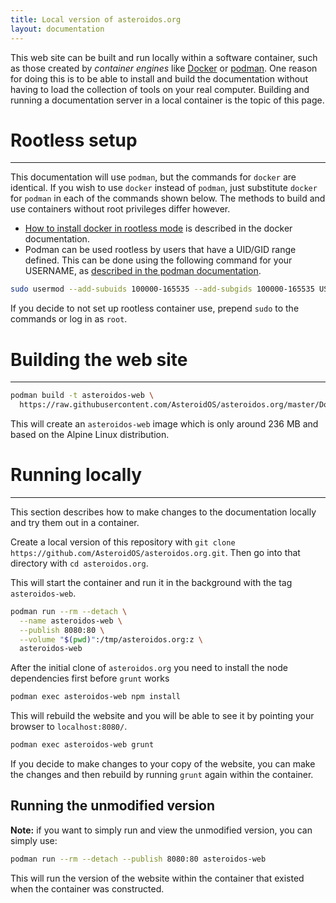 ```yaml
---
title: Local version of asteroidos.org
layout: documentation
---
```


This web site can be built and run locally within a software container, such as those created by *container engines* like [Docker](https://www.docker.com/) or [podman](https://podman.io/). One reason for doing this is to be able to install and build the documentation without having to load the collection of tools on your real computer. Building and running a documentation server in a local container is the topic of this page.

# Rootless setup
---

This documentation will use `podman`, but the commands for `docker` are identical. If you wish to use `docker` instead of `podman`, just substitute `docker` for `podman` in each of the commands shown below.
The methods to build and use containers without root privileges differ however.
- [How to install docker in rootless mode](https://docs.docker.com/engine/security/rootless/) is described in the docker documentation.
- Podman can be used rootless by users that have a UID/GID range defined. This can be done using the following command for your USERNAME, as [described in the podman documentation](https://github.com/containers/podman/blob/main/docs/tutorials/rootless_tutorial.md).
``` Bash
sudo usermod --add-subuids 100000-165535 --add-subgids 100000-165535 USERNAME
```
If you decide to not set up rootless container use, prepend `sudo` to the commands or log in as `root`.

# Building the web site
---



``` Bash
podman build -t asteroidos-web \
  https://raw.githubusercontent.com/AsteroidOS/asteroidos.org/master/Dockerfile
```

This will create an `asteroidos-web` image which is only around 236 MB and based on the Alpine Linux distribution.

# Running locally
---

This section describes how to make changes to the documentation locally and try them out in a container.

Create a local version of this repository with `git clone https://github.com/AsteroidOS/asteroidos.org.git`. Then go into that directory with `cd asteroidos.org`.

This will start the container and run it in the background with the tag `asteroidos-web`.

``` Bash
podman run --rm --detach \
  --name asteroidos-web \
  --publish 8080:80 \
  --volume "$(pwd)":/tmp/asteroidos.org:z \
  asteroidos-web
```

After the initial clone of `asteroidos.org` you need to install the node dependencies first before `grunt` works

``` Bash
podman exec asteroidos-web npm install
```

This will rebuild the website and you will be able to see it by pointing your browser to `localhost:8080/`.  

``` Bash
podman exec asteroidos-web grunt
```

If you decide to make changes to your copy of the website, you can make the changes and then rebuild by running `grunt` again within the container.

## Running the unmodified version

**Note:** if you want to simply run and view the unmodified version, you can simply use:

``` Bash
podman run --rm --detach --publish 8080:80 asteroidos-web
```

This will run the version of the website within the container that existed when the container was constructed.
